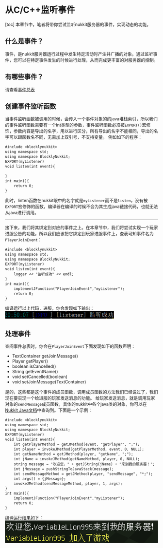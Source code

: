 # 从C/C++监听事件
[toc]
本章节中，笔者将带你尝试监听nukkit服务器的事件，实现动态的功能。
## 什么是事件？
事件，是nukkit服务器运行过程中发生特定活动时产生并广播的对象。通过监听事件，您可以在特定事件发生的时候进行处理，从而完成更丰富的对服务器的控制。
## 有哪些事件？
请查看[事件总表](http://www.blocklynukkit.info/1735257)
## 创建事件监听函数
当事件监听函数被调用的时候，会传入一个事件对象的的java堆栈索引，所以我们的事件监听函数需要有一个int类型的参数，事件监听函数必须被`EXPORT()`宏修饰，参数内容是导出的名字，用以进行区分，所有导出的名字不能相同，导出的名字可以跟函数名不同，无需加上双引号，不支持变量。
例如如下的程序：
```
#include <blocklynukkit>
using namespace std;
using namespace BlocklyNukkit;
EXPORT(myListener)
void listen(int event){

}
int main(){
    return 0;
}
```
此时，linten函数在nukkit眼中的名字就是`myListener`而不是`listen`，没有被`EXPORT`宏修饰的函数，编译器在编译的时候不会为其生成java链接代码，也就无法从java进行调用。
******
接下来，我们将其绑定到对应的事件之上。在本章节中，我们将尝试实现一个玩家进服公告的功能，所以我们应该把它绑定到玩家进服事件上，查表可知事件名为`PlayerJoinEvent`：
```
#include <blocklynukkit>
using namespace std;
using namespace BlocklyNukkit;
EXPORT(myListener)
void listen(int event){
    logger << "监听成功" << endl;
}
int main(){
    implementJFunction("PlayerJoinEvent","myListener");
    return 0;
}
```
编译运行以上代码，进服，你会发现如下输出：
![](images/screenshot_1610628629533.png)
## 处理事件
查阅事件总表时，你会在`PlayerJoinEvent`下面发现如下的函数声明：
*   TextContainer getJoinMessage()
*   Player getPlayer()
*   boolean isCancelled()
*   String getEventName()
*   void setCancelled(boolean)
*   void setJoinMessage(TextContainer)

是的，这些都是这个事件的成员函数，调用成员函数的方法我们已经说过了，我们现在要实现一个给进服的玩家发送消息的功能。
给玩家发送消息，就是调用玩家对象的`sendMessage`成员函数，具体的nukkit中各个java类的对象，你可以在[Nukkit Java文档](https://ci.nukkitx.com/job/NukkitX/job/Nukkit/job/master/javadoc/index.html?overview-summary.html)中查询到。下面是一个示例：
```
#include <blocklynukkit>
using namespace std;
using namespace BlocklyNukkit;
EXPORT(myListener)
void listen(int event){
    int getPlayerMethod = getJMethod(event, "getPlayer", ";");
	int player = invokeJMethod(getPlayerMethod, event, 0, NULL);
	int getNameMethod = getJMethod(player, "getName", ";");
	int jName = invokeJMethod(getNameMethod, player, 0, NULL);
	string message = "欢迎您，" + getJString(jName) + "来到我的服务器！";
    int jMessage = pushStringToJavaStack(message);
    int sendMessageMethod = getJMethod(player, "sendMessage", "*;");
    int args[] = {jMessage};
    invokeJMethod(sendMessageMethod, player, 1, args);
}
int main(){
    implementJFunction("PlayerJoinEvent","myListener");
    return 0;
}
```
编译运行结果如下：
![](images/screenshot_1610629492585.png)
